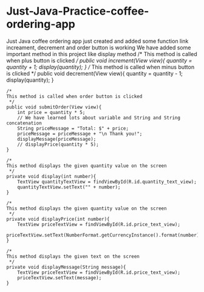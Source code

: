 # Just-Java-Practice-coffee-ordering-app
Just Java coffee ordering app just created and added some function link increament, decrement and order button is working
We have added some important method in this project like
display method
 /*
    This method is called when plus button is clicked
     */
    public void increment(View view){
        quantity = quantity + 1;
        display(quantity);
    }
    /*
    This method is called when minus button is clicked
     */
    public void decrement(View view){
        quantity = quantity - 1;
        display(quantity);
    }
    
    /*
    This method is called when order button is clicked
     */
    public void submitOrder(View view){
        int price = quantity * 5;
        // We have learned lots about variable and String and String concatenation
        String priceMessage = "Total: $" + price;
        priceMessage = priceMessage + "\n Thank you!";  
        displayMessage(priceMessage);
        // displayPrice(quantity * 5);
    }
    
    /*
    This method displays the given quantity value on the screen
     */
    private void display(int number){
        TextView quantityTextView = findViewById(R.id.quantity_text_view);
        quantityTextView.setText("" + number);
    }
    
    /*
    This method displays the given quantity value on the screen
     */
    private void displayPrice(int number){
        TextView priceTextView = findViewById(R.id.price_text_view);
        priceTextView.setText(NumberFormat.getCurrencyInstance().format(number));
    }
    
    /*
    This method displays the given text on the screen
     */
    private void displayMessage(String message){
        TextView priceTextView = findViewById(R.id.price_text_view);
        priceTextView.setText(message);
    }
    
